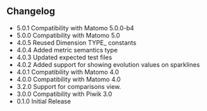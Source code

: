## Changelog

- 5.0.1 Compatibility with Matomo 5.0.0-b4
- 5.0.0 Compatibility with Matomo 5.0
- 4.0.5 Reused Dimension TYPE_ constants
- 4.0.4 Added metric semantics type
- 4.0.3 Updated expected test files
- 4.0.2 Added support for showing evolution values on sparklines
- 4.0.1 Compatibility with Matomo 4.0
- 4.0.0 Compatibility with Matomo 4.0
- 3.2.0 Support for comparisons view.
- 3.0.0 Compatibility with Piwik 3.0
- 0.1.0 Initial Release
